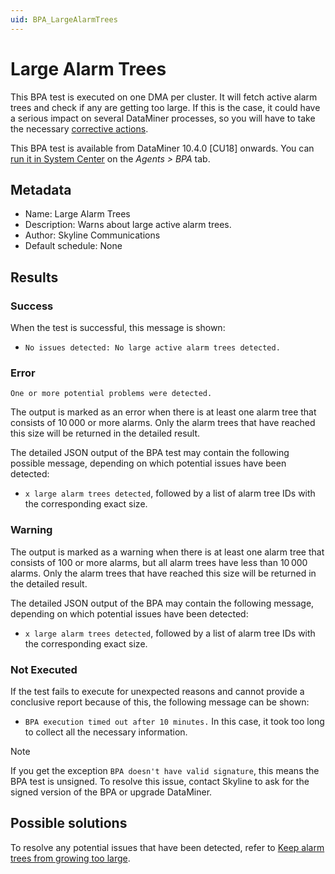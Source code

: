 ```yaml
---
uid: BPA_LargeAlarmTrees
---
```


# Large Alarm Trees

This BPA test is executed on one DMA per cluster. It will fetch active alarm trees and check if any are getting too large. If this is the case, it could have a serious impact on several DataMiner processes, so you will have to take the necessary [corrective actions](xref:Best_practices_for_assigning_alarm_severity_levels#keep-alarm-trees-from-growing-too-large).

This BPA test is available from DataMiner 10.4.0 [CU18]<!-- RN 42952 --> onwards. You can [run it in System Center](xref:Running_BPA_tests) on the *Agents > BPA* tab.

## Metadata

- Name: Large Alarm Trees
- Description: Warns about large active alarm trees.
- Author: Skyline Communications
- Default schedule: None

## Results

### Success

When the test is successful, this message is shown:

- `No issues detected: No large active alarm trees detected.`

### Error

`One or more potential problems were detected.`

The output is marked as an error when there is at least one alarm tree that consists of 10&thinsp;000 or more alarms. Only the alarm trees that have reached this size will be returned in the detailed result.

The detailed JSON output of the BPA test may contain the following possible message, depending on which potential issues have been detected:

- `x large alarm trees detected`, followed by a list of alarm tree IDs with the corresponding exact size.

### Warning

The output is marked as a warning when there is at least one alarm tree that consists of 100 or more alarms, but all alarm trees have less than 10&thinsp;000 alarms. Only the alarm trees that have reached this size will be returned in the detailed result.

The detailed JSON output of the BPA may contain the following message, depending on which potential issues have been detected:

- `x large alarm trees detected`, followed by a list of alarm tree IDs with the corresponding exact size.

### Not Executed

If the test fails to execute for unexpected reasons and cannot provide a conclusive report because of this, the following message can be shown:

- `BPA execution timed out after 10 minutes.` In this case, it took too long to collect all the necessary information.

> [!NOTE]
> If you get the exception `BPA doesn't have valid signature`, this means the BPA test is unsigned. To resolve this issue, contact Skyline to ask for the signed version of the BPA or upgrade DataMiner.

## Possible solutions

To resolve any potential issues that have been detected, refer to [Keep alarm trees from growing too large](xref:Best_practices_for_assigning_alarm_severity_levels#keep-alarm-trees-from-growing-too-large).
